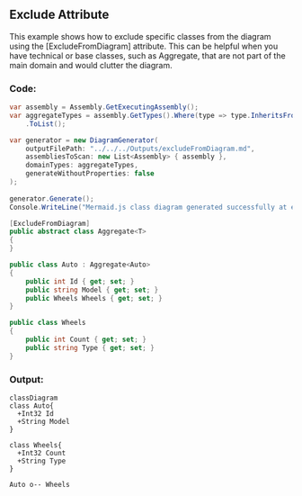 ## Exclude Attribute
This example shows how to exclude specific classes from the diagram using the [ExcludeFromDiagram] attribute.
This can be helpful when you have technical or base classes, such as Aggregate<T>, that are not part of the main domain and would clutter the diagram.

### Code:
```cs
var assembly = Assembly.GetExecutingAssembly();
var aggregateTypes = assembly.GetTypes().Where(type => type.InheritsFromGenericType(typeof(Aggregate<>)))
    .ToList();

var generator = new DiagramGenerator(
    outputFilePath: "../../../Outputs/excludeFromDiagram.md",
    assembliesToScan: new List<Assembly> { assembly },
    domainTypes: aggregateTypes,
    generateWithoutProperties: false
);
    
generator.Generate();
Console.WriteLine("Mermaid.js class diagram generated successfully at excludeFromDiagram.md");

[ExcludeFromDiagram]
public abstract class Aggregate<T>
{
}

public class Auto : Aggregate<Auto>
{
    public int Id { get; set; }
    public string Model { get; set; }
    public Wheels Wheels { get; set; }
}

public class Wheels
{
    public int Count { get; set; }
    public string Type { get; set; }
}
```

### Output:
```mermaid
classDiagram
class Auto{
  +Int32 Id
  +String Model
}

class Wheels{
  +Int32 Count
  +String Type
}

Auto o-- Wheels
```
